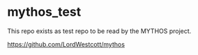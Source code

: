 # mythos_test
This repo exists as test repo to be read by the MYTHOS project.

https://github.com/LordWestcott/mythos
